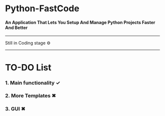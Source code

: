 # Python-FastCode
#### An Application That Lets You Setup And Manage Python Projects Faster And Better
___
Still in Coding stage &#9881;
___
# TO-DO List
### 1. Main functionality ✓
### 2. More Templates ✖
### 3. GUI ✖
